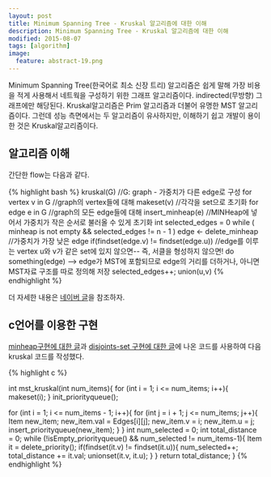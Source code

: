```yaml
---
layout: post
title: Minimum Spanning Tree - Kruskal 알고리즘에 대한 이해 
description: Minimum Spanning Tree - Kruskal 알고리즘에 대한 이해 
modified: 2015-08-07
tags: [algorithm]
image:
  feature: abstract-19.png
---
```


Minimum Spanning Tree(한국어로 최소 신장 트리) 알고리즘은 쉽게 말해 가장 비용을 적게 사용해서 네트웍을 구성하기 위한 그래프 알고리즘이다. 
indirected(무방향) 그래프에만 해당된다. 
Kruskal알고리즘은 Prim 알고리즘과 더불어 유명한 MST 알고리즘이다. 그런데 성능 측면에서는 두 알고리즘이 유사하지만, 이해하기 쉽고 개발이 용이한 것은 Kruskal알고리즘이다. 


## 알고리즘 이해 

간단한 flow는 다음과 같다. 

{% highlight bash %}
kruskal(G) //G: graph - 가중치가 다른 edge로 구성 
  for vertex v in G //graph의 vertex들에 대해
    makeset(v)      //각각을 set으로 초기화 
  for edge e in G //graph의 모든 edge들에 대해 
    insert_minheap(e) //MINHeap에 넣어서 가중치가 작은 순서로 불러올 수 있게 초기화
  int selected_edges = 0
  while ( minheap is not empty && selected_edges != n - 1 )
    edge <- delete_minheap //가중치가 가장 낮은 edge
    if(findset(edge.v) != findset(edge.u)) //edge를 이루는 vertex u와 v가 같은 set에 있지 않으면-- 즉, 서클을 형성하지 않으면!
      do something(edge) --> edge가 MST에 포함되므로 edge의 거리를 더하거나, 아니면 MST자료 구조를 따로 정의해 저장
      selected_edges++;
      union(u,v)
{% endhighlight %}

더 자세한 내용은 [네이버 글](http://blog.naver.com/ryutuna/100123829840)을 참조하자.

## c언어를 이용한 구현 

[minheap구현에 대한 글](http://dakoo.github.io/priority-queue/)과 [disjoints-set 구현에 대한 글](http://dakoo.github.io/disjoints-set/)에 나온 코드를 사용하여 다음 kruskal 코드를 작성했다. 

{% highlight c %}

int mst_kruskal(int num_items){
  for (int i = 1; i <= num_items; i++){
    makeset(i);
  }
  init_priorityqueue();

  for (int i = 1; i <= num_items - 1; i++){
    for (int j = i + 1; j <= num_items; j++){
      Item new_item;
      new_item.val = Edges[i][j];
      new_item.v = i;
      new_item.u = j;
      insert_priorityqueue(new_item);
    }
  }
  int num_selected = 0;
  int total_distance = 0;
  while (!isEmpty_priorityqueue() && num_selected != num_items-1){
    Item it = delete_priority();
    if(findset(it.v) != findset(it.u)){
      num_selected++;
      total_distance += it.val;
      unionset(it.v, it.u);
    }
  }
  return total_distance;
}
{% endhighlight %}




